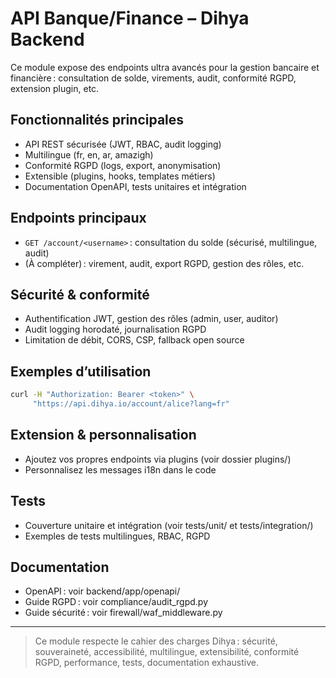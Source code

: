 # API Banque/Finance – Dihya Backend

Ce module expose des endpoints ultra avancés pour la gestion bancaire et financière : consultation de solde, virements, audit, conformité RGPD, extension plugin, etc.

## Fonctionnalités principales
- API REST sécurisée (JWT, RBAC, audit logging)
- Multilingue (fr, en, ar, amazigh)
- Conformité RGPD (logs, export, anonymisation)
- Extensible (plugins, hooks, templates métiers)
- Documentation OpenAPI, tests unitaires et intégration

## Endpoints principaux
- `GET /account/<username>` : consultation du solde (sécurisé, multilingue, audit)
- (À compléter) : virement, audit, export RGPD, gestion des rôles, etc.

## Sécurité & conformité
- Authentification JWT, gestion des rôles (admin, user, auditor)
- Audit logging horodaté, journalisation RGPD
- Limitation de débit, CORS, CSP, fallback open source

## Exemples d’utilisation
```bash
curl -H "Authorization: Bearer <token>" \
     "https://api.dihya.io/account/alice?lang=fr"
```

## Extension & personnalisation
- Ajoutez vos propres endpoints via plugins (voir dossier plugins/)
- Personnalisez les messages i18n dans le code

## Tests
- Couverture unitaire et intégration (voir tests/unit/ et tests/integration/)
- Exemples de tests multilingues, RBAC, RGPD

## Documentation
- OpenAPI : voir backend/app/openapi/
- Guide RGPD : voir compliance/audit_rgpd.py
- Guide sécurité : voir firewall/waf_middleware.py

---

> Ce module respecte le cahier des charges Dihya : sécurité, souveraineté, accessibilité, multilingue, extensibilité, conformité RGPD, performance, tests, documentation exhaustive.

